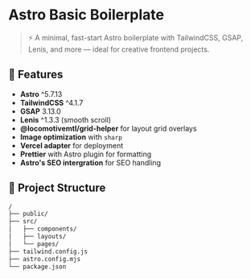 # Astro Basic Boilerplate

> ⚡ A minimal, fast-start Astro boilerplate with TailwindCSS, GSAP, Lenis, and more — ideal for creative frontend projects.


## 🚀 Features

- **Astro** ^5.7.13
- **TailwindCSS** ^4.1.7
- **GSAP** 3.13.0
- **Lenis** ^1.3.3 (smooth scroll)
- **@locomotivemtl/grid-helper** for layout grid overlays
- **Image optimization** with `sharp`
- **Vercel adapter** for deployment
- **Prettier** with Astro plugin for formatting
- **Astro's SEO intergration** for SEO handling

## 📁 Project Structure

```txt
/
├── public/
├── src/
│   ├── components/
│   ├── layouts/
│   └── pages/
├── tailwind.config.js
├── astro.config.mjs
└── package.json
